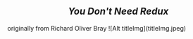 <h2 align="center"> <i>You Don't Need Redux</i></h2>
originally from Richard Oliver Bray
![Alt titleImg](titleImg.jpeg)
